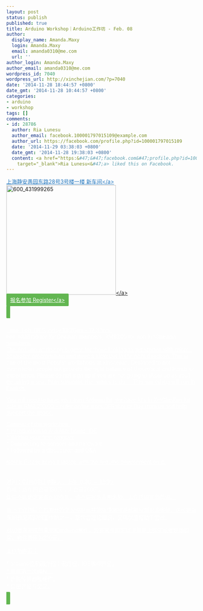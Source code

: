 ```yaml
---
layout: post
status: publish
published: true
title: Arduino Workshop｜Arduino工作坊 - Feb. 08
author:
  display_name: Amanda.Maxy
  login: Amanda.Maxy
  email: amanda0310@me.com
  url: ''
author_login: Amanda.Maxy
author_email: amanda0310@me.com
wordpress_id: 7040
wordpress_url: http://xinchejian.com/?p=7040
date: '2014-11-28 18:44:57 +0800'
date_gmt: '2014-11-28 10:44:57 +0800'
categories:
- arduino
- workshop
tags: []
comments:
- id: 28786
  author: Ria Lunesu
  author_email: facebook.100001797015109@example.com
  author_url: https://facebook.com/profile.php?id=100001797015109
  date: '2014-11-29 03:38:03 +0800'
  date_gmt: '2014-11-28 19:38:03 +0800'
  content: <a href="https:&#47;&#47;facebook.com&#47;profile.php?id=100001797015109"
    target="_blank">Ria Lunesu<&#47;a> liked this on Facebook.
---
```

<p><a style="color: #2578bf;" href="http:&#47;&#47;xinchejian.huodongxing.com&#47;event&#47;map&#47;5244063275800" target="_blank">上海静安愚园东路28号3号楼一楼 新车间<&#47;a><br />
<a href="http:&#47;&#47;xinchejian.com&#47;wp-content&#47;uploads&#47;2014&#47;11&#47;600_431999265.jpeg"><img src="http:&#47;&#47;xinchejian.com&#47;wp-content&#47;uploads&#47;2014&#47;11&#47;600_431999265-290x290.jpeg" alt="600_431999265" width="290" height="290" class="aligncenter size-thumbnail wp-image-7115" &#47;><&#47;a><br />
<a style="background-color:#62b651;color:white;border-radius:2px;cursor:pointer;font-size:14px;padding:8px 10px;" href="http:&#47;&#47;www.huodongxing.com&#47;event&#47;8267651561000" target="_blank" title="立即报名">报名参加 Register<&#47;a></p>
<p><!--:en--><br />
Time: Feb. 08 Sunday 10:30am - 12:30pm.<br />
Fee: RMB150 for XinCheJian members; RMB200 for non XinCheJian members.<br />
The Arduino workshop is great for those looking to get started with micro-controller programming and need a kickstart in the right direction. This is one of the most Popular workshops at xinchejian, Designed to not overwhelm people but provide the right balance of theoretical and hands on experience. Please do not sign up if you are not going to show up as you&rsquo;ll be taking a seat from someone that wants to do it. This workshop will run in English.</p>
<p>You will need to have your own Arduino kit, we have kits in XinCheJian for sale at RMB 210.00 &ndash; order online from DFRobot or Buy from us and help support the space.</p>
<p>Content of the workshop:<br />
* Introduction to Arduino: board, IDE<br />
* Writing your first program<br />
* Connecting to sensors and hardware<br />
* Followed by a discussion and Q&A</p>
<p>Notes: Please bring a laptop with the Arduino environment on it.<br />
<!--:--><br />
<!--:zh--><br />
时间：02月08日星期天，上午10:30 － 12:30.<br />
价格：新车间会员150元；非会员200元。<br />
如果不能确定是否可以参加，请不要报名占用名额。工作坊语言为英语。</p>
<p>新手工作坊适合想要开始学习控制器并能很快掌握基础编程知识滴童鞋。这可是新车间最受欢迎的工作坊之一，既包含理论知识，又可以直接动手尝试。</p>
<p>参加者需要携带电脑和arduino套件。没有套件的可以提前网上购买或者现场购买，套件费用为210元。</p>
<p>工作坊内容：</p>
<p>* arduino控制器介绍：电路板，IDE编程界面。<br />
* 尝试第一次编程。<br />
* 连接传感器和硬件。<br />
* 自由讨论与交流。<br />
<!--:--></p>
